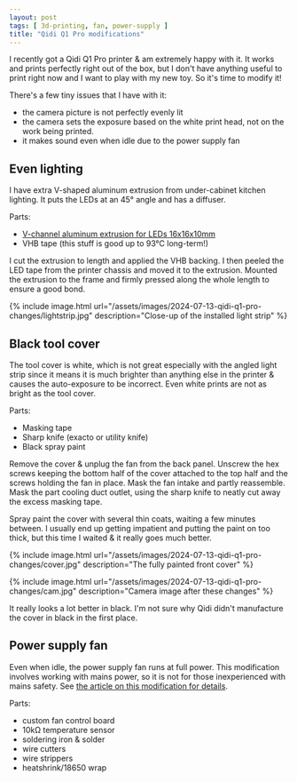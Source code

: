 ```yaml
---
layout: post
tags: [ 3d-printing, fan, power-supply ]
title: "Qidi Q1 Pro modifications"
---
```


I recently got a Qidi Q1 Pro printer & am extremely happy with it. It works and prints perfectly
right out of the box, but I don't have anything useful to print right now and I want to play with my
new toy. So it's time to modify it!

There's a few tiny issues that I have with it:

- the camera picture is not perfectly evenly lit
- the camera sets the exposure based on the white print head, not on the work being printed.
- it makes sound even when idle due to the power supply fan

## Even lighting

I have extra V-shaped aluminum extrusion from under-cabinet kitchen lighting. It puts the LEDs at an
45° angle and has a diffuser.

Parts:

- [V-channel aluminum extrusion for LEDs 16x16x10mm](https://www.amazon.com/dp/B0733NN716)
- VHB tape (this stuff is good up to 93°C long-term!)

I cut the extrusion to length and applied the VHB backing. I then peeled the LED tape from the
printer chassis and moved it to the extrusion. Mounted the extrusion to the frame and firmly pressed
along the whole length to ensure a good bond.

{% include image.html
url="/assets/images/2024-07-13-qidi-q1-pro-changes/lightstrip.jpg"
description="Close-up of the installed light strip" %}

## Black tool cover

The tool cover is white, which is not great especially with the angled light strip since it means it
is much brighter than anything else in the printer & causes the auto-exposure to be incorrect. Even
white prints are not as bright as the tool cover.

Parts:

- Masking tape
- Sharp knife (exacto or utility knife)
- Black spray paint

Remove the cover & unplug the fan from the back panel. Unscrew the hex screws keeping the bottom
half of the cover attached to the top half and the screws holding the fan in place. Mask the fan
intake and partly reassemble. Mask the part cooling duct outlet, using the sharp knife to neatly
cut away the excess masking tape.

Spray paint the cover with several thin coats, waiting a few minutes between. I usually end up
getting impatient and putting the paint on too thick, but this time I waited & it really goes much
better.

{% include image.html
url="/assets/images/2024-07-13-qidi-q1-pro-changes/cover.jpg"
description="The fully painted front cover" %}

{% include image.html
url="/assets/images/2024-07-13-qidi-q1-pro-changes/cam.jpg"
description="Camera image after these changes" %}

It really looks a lot better in black. I'm not sure why Qidi didn't manufacture the cover
in black in the first place.

## Power supply fan

Even when idle, the power supply fan runs at full power. This modification involves working with
mains power, so it is not for those inexperienced with mains safety. See [the article on this
modification for details](/2024/fan-controller).

Parts:

- custom fan control board
- 10kΩ temperature sensor
- soldering iron & solder
- wire cutters
- wire strippers
- heatshrink/18650 wrap
